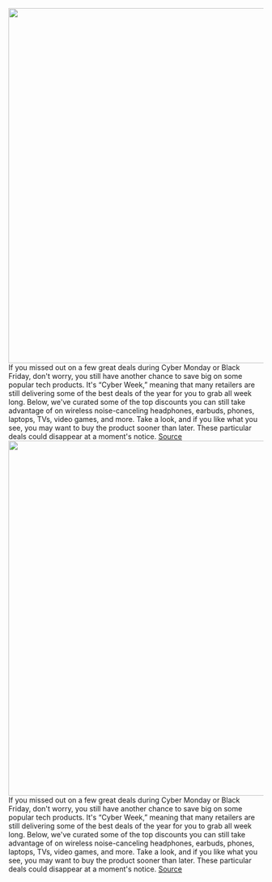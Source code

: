 <img src='https://cdn.vox-cdn.com/thumbor/i5Ukcxm9Lcl3c4X0RYBBBM7pUKY=/0x0:2040x1360/1200x800/filters:focal(857x517:1183x843)/cdn.vox-cdn.com/uploads/chorus_image/image/70209009/Cyber_Monday_Deals_You_Can_Still_Get.0.jpg' width='700px' /><br/>
If you missed out on a few great deals during Cyber Monday or Black Friday, don't worry, you still have another chance to save big on some popular tech products. It's “Cyber Week,” meaning that many retailers are still delivering some of the best deals of the year for you to grab all week long. Below, we've curated some of the top discounts you can still take advantage of on wireless noise-canceling headphones, earbuds, phones, laptops, TVs, video games, and more. Take a look, and if you like what you see,  you may want to buy the product sooner than later. These particular deals could disappear at a moment's notice.
<a href='https://www.theverge.com/22796663/cyber-monday-2021-best-deals-still-available-laptops-phones-tvs-headphones-gaming'> Source <a/><img src='https://cdn.vox-cdn.com/thumbor/i5Ukcxm9Lcl3c4X0RYBBBM7pUKY=/0x0:2040x1360/1200x800/filters:focal(857x517:1183x843)/cdn.vox-cdn.com/uploads/chorus_image/image/70209009/Cyber_Monday_Deals_You_Can_Still_Get.0.jpg' width='700px' /><br/>
If you missed out on a few great deals during Cyber Monday or Black Friday, don't worry, you still have another chance to save big on some popular tech products. It's “Cyber Week,” meaning that many retailers are still delivering some of the best deals of the year for you to grab all week long. Below, we've curated some of the top discounts you can still take advantage of on wireless noise-canceling headphones, earbuds, phones, laptops, TVs, video games, and more. Take a look, and if you like what you see,  you may want to buy the product sooner than later. These particular deals could disappear at a moment's notice.
<a href='https://www.theverge.com/22796663/cyber-monday-2021-best-deals-still-available-laptops-phones-tvs-headphones-gaming'> Source <a/>
